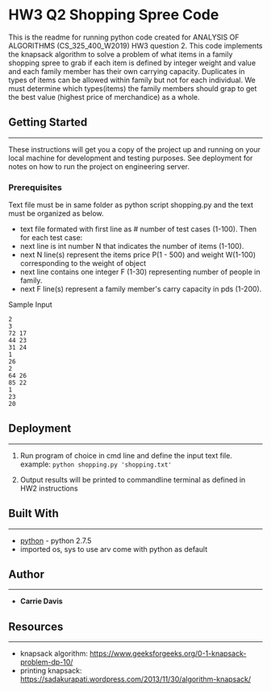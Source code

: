 # HW3 Q2 Shopping Spree Code

This is the readme for running python code created for ANALYSIS OF ALGORITHMS (CS_325_400_W2019) HW3 question 2. This code implements the knapsack algorithm to solve a problem of what items in a family shopping spree to grab if each item is defined by integer weight and value and each family member has their own carrying capacity. Duplicates in types of items can be allowed within family but not for each individual. We must determine which types(items) the family members should grap to get the best value (highest price of merchandice) as a whole.

## Getting Started
---
These instructions will get you a copy of the project up and running on your local machine for development and testing purposes. See deployment for notes on how to run the project on engineering server.

### Prerequisites
Text file must be in same folder as python script shopping.py and the text must be organized as below.
- text file formated with first line as # number of test cases (1-100). Then for each test case:
- next line is int number N that indicates the number of items (1-100).
- next N line(s) represent the items price P(1 - 500) and weight W(1-100) corresponding to the weight of object
- next line contains one integer F (1-30) representing number of people in family.
- next F line(s) represent a family member's carry capacity in pds (1-200).

Sample Input
```
2 
3
72 17 
44 23 
31 24 
1
26
2
64 26 
85 22 
1
23 
20
```

## Deployment
----

1) Run program of choice in cmd line and define the input text file. example:  `python shopping.py 'shopping.txt'`

2) Output results will be printed to commandline terminal as defined in HW2 instructions

## Built With
---
* [python](https://docs.python.org/) - python 2.7.5
* imported os, sys to use arv come with python as default

## Author
---
* **Carrie Davis** 

## Resources
---
* knapsack algorithm: https://www.geeksforgeeks.org/0-1-knapsack-problem-dp-10/
* printing knapsack: https://sadakurapati.wordpress.com/2013/11/30/algorithm-knapsack/

